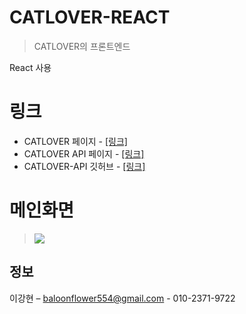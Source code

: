 # CATLOVER-REACT

> CATLOVER의 프론트엔드

React 사용

# 링크

-   CATLOVER 페이지 - [[링크]]()
-   CATLOVER API 페이지 - [[링크]](http://3.220.98.25:8383/ui)
-   CATLOVER-API 깃허브 - [[링크]](https://github.com/dorage/CATLOVER-node)

# 메인화면

> ![](https://lovethereum-local.s3.ap-northeast-2.amazonaws.com/catlover.png)

## 정보

이강현 – baloonflower554@gmail.com - 010-2371-9722

<!-- Markdown link & img dfn's -->

[npm-image]: https://img.shields.io/npm/v/datadog-metrics.svg?style=flat-square
[npm-url]: https://npmjs.org/package/datadog-metrics
[npm-downloads]: https://img.shields.io/npm/dm/datadog-metrics.svg?style=flat-square
[travis-image]: https://img.shields.io/travis/dbader/node-datadog-metrics/master.svg?style=flat-square
[travis-url]: https://travis-ci.org/dbader/node-datadog-metrics
[wiki]: https://github.com/yourname/yourproject/wiki
